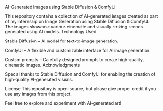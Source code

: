 AI-Generated Images using Stable Diffusion & ComfyUI

This repository contains a collection of AI-generated images created as part of my internship on Image Generation using Stable Diffusion & ComfyUI. The images showcase various cinematic and visually striking scenes generated using AI models.                                                                                                                                                 Technology Used

Stable Diffusion – AI model for text-to-image generation.

ComfyUI – A flexible and customizable interface for AI image generation.

Custom prompts – Carefully designed prompts to create high-quality, cinematic images.
Acknowledgments

Special thanks to Stable Diffusion and ComfyUI for enabling the creation of high-quality AI-generated visuals.

License
This repository is open-source, but please give proper credit if you use any images from this project.

Feel free to explore and experiment with AI-generated art!
